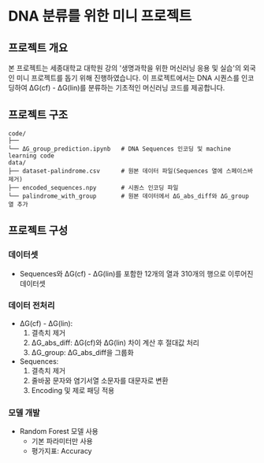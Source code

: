 # DNA 분류를 위한 미니 프로젝트

## 프로젝트 개요
본 프로젝트는 세종대학교 대학원 강의 '생명과학을 위한 머신러닝 응용 및 실습'의 외국인 미니 프로젝트를 돕기 위해 진행하였습니다. 이 프로젝트에서는 DNA 시퀀스를 인코딩하여 ΔG(cf) - ΔG(lin)를 분류하는 기초적인 머신러닝 코드를 제공합니다.

## 프로젝트 구조
```
code/
├── 
└── ΔG_group_prediction.ipynb   # DNA Sequences 인코딩 및 machine learning code
data/
├── dataset-palindrome.csv      # 원본 데이터 파일(Sequences 열에 스페이스바 제거)
├── encoded_sequences.npy       # 시퀀스 인코딩 파일
└── palindrome_with_group       # 원본 데이터에서 ΔG_abs_diff와 ΔG_group 열 추가
```

## 프로젝트 구성

### 데이터셋
- Sequences와 ΔG(cf) - ΔG(lin)를 포함한 12개의 열과 310개의 행으로 이루어진 데이터셋

### 데이터 전처리
- ΔG(cf) - ΔG(lin):
  1. 결측치 제거
  2. ΔG_abs_diff: ΔG(cf)와 ΔG(lin) 차이 계산 후 절대값 처리
  3. ΔG_group: ΔG_abs_diff을 그룹화
- Sequences:
  1. 결측치 제거
  2. 줄바꿈 문자와 염기서열 소문자를 대문자로 변환
  3. Encoding 및 제로 패딩 적용

### 모델 개발
- Random Forest 모델 사용
  - 기본 파라미터만 사용
  - 평가지표: Accuracy
